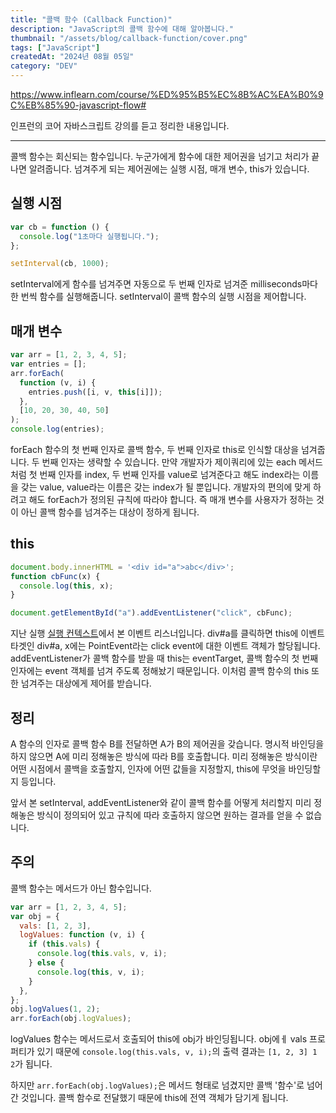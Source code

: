 ```yaml
---
title: "콜백 함수 (Callback Function)"
description: "JavaScript의 콜백 함수에 대해 알아봅니다."
thumbnail: "/assets/blog/callback-function/cover.png"
tags: ["JavaScript"]
createdAt: "2024년 08월 05일"
category: "DEV"
---
```


https://www.inflearn.com/course/%ED%95%B5%EC%8B%AC%EA%B0%9C%EB%85%90-javascript-flow#

인프런의 코어 자바스크립트 강의를 듣고 정리한 내용입니다.

---

콜백 함수는 회신되는 함수입니다.
누군가에게 함수에 대한 제어권을 넘기고 처리가 끝나면 알려줍니다.
넘겨주게 되는 제어권에는 실행 시점, 매개 변수, this가 있습니다.

## 실행 시점

```js
var cb = function () {
  console.log("1초마다 실행됩니다.");
};

setInterval(cb, 1000);
```

setInterval에게 함수를 넘겨주면 자동으로 두 번째 인자로 넘겨준 milliseconds마다 한 번씩 함수를 실행해줍니다.
setInterval이 콜백 함수의 실행 시점을 제어합니다.

## 매개 변수

```js
var arr = [1, 2, 3, 4, 5];
var entries = [];
arr.forEach(
  function (v, i) {
    entries.push([i, v, this[i]]);
  },
  [10, 20, 30, 40, 50]
);
console.log(entries);
```

forEach 함수의 첫 번째 인자로 콜백 함수, 두 번째 인자로 this로 인식할 대상을 넘겨줍니다.
두 번째 인자는 생략할 수 있습니다.
만약 개발자가 제이쿼리에 있는 each 메서드처럼 첫 번째 인자를 index, 두 번째 인자를 value로 넘겨준다고 해도 index라는 이름을 갖는 value, value라는 이름은 갖는 index가 될 뿐입니다.
개발자의 편의에 맞게 하려고 해도 forEach가 정의된 규칙에 따라야 합니다.
즉 매개 변수를 사용자가 정하는 것이 아닌 콜백 함수를 넘겨주는 대상이 정하게 됩니다.

## this

```js
document.body.innerHTML = '<div id="a">abc</div>';
function cbFunc(x) {
  console.log(this, x);
}

document.getElementById("a").addEventListener("click", cbFunc);
```

지난 실행 [실행 컨텍스트](https://tazoal.vercel.app/posts/execution-context)에서 본 이벤트 리스너입니다.
div#a를 클릭하면 this에 이벤트 타겟인 div#a, x에는 PointEvent라는 click event에 대한 이벤트 객체가 할당됩니다.
addEventListener가 콜백 함수를 받을 때 this는 eventTarget, 콜백 함수의 첫 번째 인자에는 event 객체를 넘겨 주도록 정해놨기 때문입니다.
이처럼 콜백 함수의 this 또한 넘겨주는 대상에게 제어를 받습니다.

## 정리

A 함수의 인자로 콜백 함수 B를 전달하면 A가 B의 제어권을 갖습니다.
명시적 바인딩을 하지 않으면 A에 미리 정해놓은 방식에 따라 B를 호출합니다.
미리 정해놓은 방식이란 어떤 시점에서 콜백을 호출할지, 인자에 어떤 값들을 지정할지, this에 무엇을 바인딩할지 등입니다.

앞서 본 setInterval, addEventListener와 같이 콜백 함수를 어떻게 처리할지 미리 정해놓은 방식이 정의되어 있고 규칙에 따라 호출하지 않으면 원하는 결과를 얻을 수 없습니다.

## 주의

콜백 함수는 메서드가 아닌 함수입니다.

```js
var arr = [1, 2, 3, 4, 5];
var obj = {
  vals: [1, 2, 3],
  logValues: function (v, i) {
    if (this.vals) {
      console.log(this.vals, v, i);
    } else {
      console.log(this, v, i);
    }
  },
};
obj.logValues(1, 2);
arr.forEach(obj.logValues);
```

logValues 함수는 메서드로서 호출되어 this에 obj가 바인딩됩니다.
obj에ㅔ vals 프로퍼티가 있기 때문에 `console.log(this.vals, v, i);`의 출력 결과는 `[1, 2, 3] 1 2`가 됩니다.

하지만 `arr.forEach(obj.logValues);`은 메서드 형태로 넘겼지만 콜백 '함수'로 넘어간 것입니다.
콜백 함수로 전달했기 때문에 this에 전역 객체가 담기게 됩니다.
